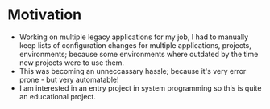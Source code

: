 # Motivation

- Working on multiple legacy applications for my job, I had to manually keep lists of configuration changes for multiple applications, projects, environments; because some environments where outdated by the time new projects were to use them.
- This was becoming an unneccassary hassle; because it's very error prone - but very automatable!
- I am interested in an entry project in system programming so this is quite an educational project.
